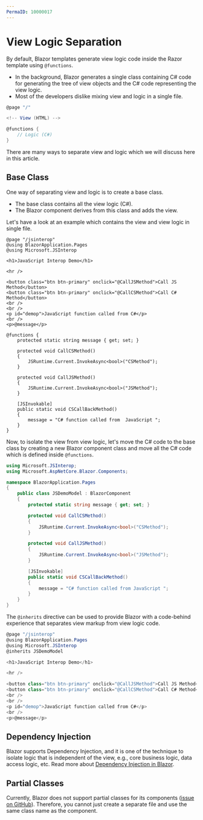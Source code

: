```yaml
---
PermaID: 10000017
---
```


# View Logic Separation

By default, Blazor templates generate view logic code inside the Razor template using `@functions`. 

 - In the background, Blazor generates a single class containing C# code for generating the tree of view objects and the C# code representing the view logic.
 - Most of the developers dislike mixing view and logic in a single file.

```csharp
@page "/"

<!-- View (HTML) -->

@functions {
    // Logic (C#)
}
```

There are many ways to separate view and logic which we will discuss here in this article.

## Base Class

One way of separating view and logic is to create a base class. 

 - The base class contains all the view logic (C#). 
 - The Blazor component derives from this class and adds the view. 

Let's have a look at an example which contains the view and view logic in single file. 

```charp
@page "/jsinterop"
@using BlazorApplication.Pages
@using Microsoft.JSInterop

<h1>JavaScript Interop Demo</h1>

<hr />

<button class="btn btn-primary" onclick="@CallJSMethod">Call JS Method</button>
<button class="btn btn-primary" onclick="@CallCSMethod">Call C# Method</button>
<br />
<br />
<p id="demop">JavaScript function called from C#</p>
<br />
<p>@message</p>

@functions {
    protected static string message { get; set; }
    
    protected void CallCSMethod()
    {
        JSRuntime.Current.InvokeAsync<bool>("CSMethod");
    }
    
    protected void CallJSMethod()
    {
        JSRuntime.Current.InvokeAsync<bool>("JSMethod");
    }
    
    [JSInvokable]
    public static void CSCallBackMethod()
    {
        message = "C# function called from  JavaScript ";
    }
}
```

Now, to isolate the view from view logic, let's move the C# code to the base class by creating a new Blazor component class and move all the C# code which is defined inside `@functions`.

```csharp
using Microsoft.JSInterop;
using Microsoft.AspNetCore.Blazor.Components;

namespace BlazorApplication.Pages
{
    public class JSDemoModel : BlazorComponent
    {
        protected static string message { get; set; }

        protected void CallCSMethod()
        {
            JSRuntime.Current.InvokeAsync<bool>("CSMethod");
        }

        protected void CallJSMethod()
        {
            JSRuntime.Current.InvokeAsync<bool>("JSMethod");
        }

        [JSInvokable]
        public static void CSCallBackMethod()
        {
            message = "C# function called from JavaScript ";
        }
    }
}
```

The `@inherits` directive can be used to provide Blazor with a code-behind experience that separates view markup from view logic code.

```csharp
@page "/jsinterop"
@using BlazorApplication.Pages
@using Microsoft.JSInterop
@inherits JSDemoModel

<h1>JavaScript Interop Demo</h1>

<hr />

<button class="btn btn-primary" onclick="@CallJSMethod">Call JS Method</button>
<button class="btn btn-primary" onclick="@CallCSMethod">Call C# Method</button>
<br />
<br />
<p id="demop">JavaScript function called from C#</p>
<br />
<p>@message</p>

```

## Dependency Injection

Blazor supports Dependency Injection, and it is one of the technique to isolate logic that is independent of the view, e.g., core business logic, data access logic, etc. Read more about <a href="dependency-injection.md">Dependency Injection in Blazor</a>.

## Partial Classes

Currently, Blazor does not support partial classes for its components ([issue on GitHub](https://github.com/aspnet/Blazor/issues/278)). Therefore, you cannot just create a separate file and use the same class name as the component.

